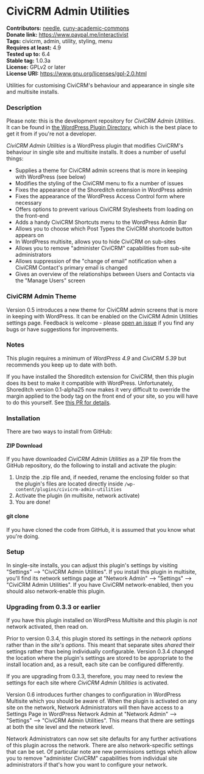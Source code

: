 CiviCRM Admin Utilities
=======================

**Contributors:** [needle](https://profiles.wordpress.org/needle/), [cuny-academic-commons](https://profiles.wordpress.org/cuny-academic-commons/)<br/>
**Donate link:** https://www.paypal.me/interactivist<br/>
**Tags:** civicrm, admin, utility, styling, menu<br/>
**Requires at least:** 4.9<br/>
**Tested up to:** 6.4<br/>
**Stable tag:** 1.0.3a<br/>
**License:** GPLv2 or later<br/>
**License URI:** https://www.gnu.org/licenses/gpl-2.0.html

Utilities for customising CiviCRM's behaviour and appearance in single site and multisite installs.

### Description

Please note: this is the development repository for *CiviCRM Admin Utilities*. It can be found in [the WordPress Plugin Directory](https://wordpress.org/plugins/civicrm-admin-utilities/), which is the best place to get it from if you're not a developer.

*CiviCRM Admin Utilities* is a WordPress plugin that modifies CiviCRM's behaviour in single site and multisite installs. It does a number of useful things:

* Supplies a theme for CiviCRM admin screens that is more in keeping with WordPress (see below)
* Modifies the styling of the CiviCRM menu to fix a number of issues
* Fixes the appearance of the Shoreditch extension in WordPress admin
* Fixes the appearance of the WordPress Access Control form where necessary
* Offers options to prevent various CiviCRM Stylesheets from loading on the front-end
* Adds a handy CiviCRM Shortcuts menu to the WordPress Admin Bar
* Allows you to choose which Post Types the CiviCRM shortcode button appears on
* In WordPress multisite, allows you to hide CiviCRM on sub-sites
* Allows you to remove "administer CiviCRM" capabilities from sub-site administrators
* Allows suppression of the "change of email" notification when a CiviCRM Contact's primary email is changed
* Gives an overview of the relationships between Users and Contacts via the "Manage Users" screen

### CiviCRM Admin Theme

Version 0.5 introduces a new theme for CiviCRM admin screens that is more in keeping with WordPress. It can be enabled on the CiviCRM Admin Utilities settings page. Feedback is welcome - please [open an issue](https://github.com/christianwach/civicrm-admin-utilities/issues) if you find any bugs or have suggestions for improvements.

### Notes

This plugin requires a minimum of *WordPress 4.9* and *CiviCRM 5.39* but recommends you keep up to date with both.

If you have installed the Shoreditch extension for CiviCRM, then this plugin does its best to make it compatible with WordPress. Unfortunately, Shoreditch version 0.1-alpha25 now makes it very difficult to override the margin applied to the body tag on the front end of your site, so you will have to do this yourself. See [this PR for details](https://github.com/civicrm/org.civicrm.shoreditch/pull/291).

### Installation

There are two ways to install from GitHub:

#### ZIP Download

If you have downloaded *CiviCRM Admin Utilities* as a ZIP file from the GitHub repository, do the following to install and activate the plugin:

1. Unzip the .zip file and, if needed, rename the enclosing folder so that the plugin's files are located directly inside `/wp-content/plugins/civicrm-admin-utilities`
2. Activate the plugin (in multisite, network activate)
3. You are done!

#### git clone

If you have cloned the code from GitHub, it is assumed that you know what you're doing.

### Setup

In single-site installs, you can adjust this plugin's settings by visiting "Settings" --> "CiviCRM Admin Utilities". If you install this plugin in multisite, you'll find its network settings page at "Network Admin" --> "Settings" --> "CiviCRM Admin Utilities". If you have CiviCRM network-enabled, then you should also network-enable this plugin.

### Upgrading from 0.3.3 or earlier

If you have this plugin installed on WordPress Multisite and this plugin is *not* network activated, then read on.

Prior to version 0.3.4, this plugin stored its settings in the *network options* rather than in the *site's options*. This meant that separate sites *shared* their settings rather than being individually configurable. Version 0.3.4 changed the location where the plugin's settings are stored to be appropriate to the install location and, as a result, each site can be configured differently.

If you are upgrading from 0.3.3, therefore, you may need to review the settings for each site where *CiviCRM Admin Utilities* is activated.

Version 0.6 introduces further changes to configuration in WordPress Multisite which you should be aware of. When the plugin is activated on any site on the network, Network Administrators will then have access to a Settings Page in WordPress Network Admin at "Network Admin" --> "Settings" --> "CiviCRM Admin Utilities". This means that there are settings at both the site level and the network level.

Network Administrators can now set site defaults for any further activations of this plugin across the network. There are also network-specific settings that can be set. Of particular note are new permissions settings which allow you to remove "administer CiviCRM" capabilities from individual site administrators if that's how you want to configure your network.
